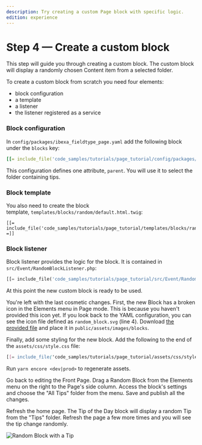 ```yaml
---
description: Try creating a custom Page block with specific logic.
edition: experience
---
```


# Step 4 — Create a custom block

This step will guide you through creating a custom block.
The custom block will display a randomly chosen Content item from a selected folder.

To create a custom block from scratch you need four elements:

- block configuration
- a template
- a listener
- the listener registered as a service

### Block configuration

In `config/packages/ibexa_fieldtype_page.yaml` add the following block under the `blocks` key:

``` yaml hl_lines="10"
[[= include_file('code_samples/tutorials/page_tutorial/config/packages/ibexa_fieldtype_page.yaml', 24, 42) =]]
```

This configuration defines one attribute, `parent`. You will use it to select the folder containing tips.

### Block template

You also need to create the block template, `templates/blocks/random/default.html.twig`:

``` html+twig
[[= include_file('code_samples/tutorials/page_tutorial/templates/blocks/random/default.html.twig') =]]
```

### Block listener

Block listener provides the logic for the block. It is contained in `src/Event/RandomBlockListener.php`:

``` php
[[= include_file('code_samples/tutorials/page_tutorial/src/Event/RandomBlockListener.php') =]]
```

At this point the new custom block is ready to be used.

You're left with the last cosmetic changes. First, the new Block has a broken icon in the Elements menu in Page mode.
This is because you haven't provided this icon yet. If you look back to the YAML configuration, you can see the icon file defined as `random_block.svg` (line 4). Download [the provided file](https://github.com/ibexa/documentation-developer/blob/master/code_samples/tutorials/page_tutorial_starting_point/public/assets/images/blocks/random_block.svg) and place it in `public/assets/images/blocks`.

Finally, add some styling for the new block. Add the following to the end of the `assets/css/style.css` file:

``` css
[[= include_file('code_samples/tutorials/page_tutorial/assets/css/style.css', 208, 228) =]]
```

Run `yarn encore <dev|prod>` to regenerate assets.

Go back to editing the Front Page. Drag a Random Block from the Elements menu on the right to the Page's side column.
Access the block's settings and choose the "All Tips" folder from the menu. Save and publish all the changes.

Refresh the home page. The Tip of the Day block will display a random Tip from the "Tips" folder.
Refresh the page a few more times and you will see the tip change randomly.

![Random Block with a Tip](enterprise_tut_random_block.png "Random Block with a Tip")
